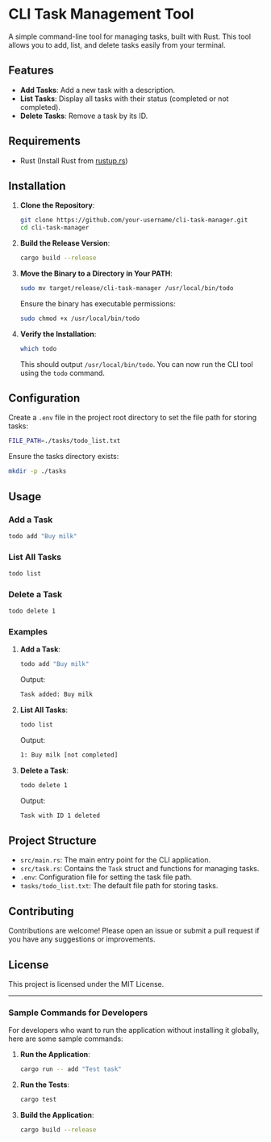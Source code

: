 # CLI Task Management Tool

A simple command-line tool for managing tasks, built with Rust. This tool allows you to add, list, and delete tasks easily from your terminal.

## Features

- **Add Tasks**: Add a new task with a description.
- **List Tasks**: Display all tasks with their status (completed or not completed).
- **Delete Tasks**: Remove a task by its ID.

## Requirements

- Rust (Install Rust from [rustup.rs](https://rustup.rs))

## Installation

1. **Clone the Repository**:

   ```sh
   git clone https://github.com/your-username/cli-task-manager.git
   cd cli-task-manager
   ```

2. **Build the Release Version**:

   ```sh
   cargo build --release
   ```

3. **Move the Binary to a Directory in Your PATH**:

   ```sh
   sudo mv target/release/cli-task-manager /usr/local/bin/todo
   ```

   Ensure the binary has executable permissions:

   ```sh
   sudo chmod +x /usr/local/bin/todo
   ```

4. **Verify the Installation**:

   ```sh
   which todo
   ```

   This should output `/usr/local/bin/todo`. You can now run the CLI tool using the `todo` command.

## Configuration

Create a `.env` file in the project root directory to set the file path for storing tasks:

```sh
FILE_PATH=./tasks/todo_list.txt
```

Ensure the tasks directory exists:

```sh
mkdir -p ./tasks
```

## Usage

### Add a Task

```sh
todo add "Buy milk"
```

### List All Tasks

```sh
todo list
```

### Delete a Task

```sh
todo delete 1
```

### Examples

1. **Add a Task**:

   ```sh
   todo add "Buy milk"
   ```

   Output:

   ```sh
   Task added: Buy milk
   ```

2. **List All Tasks**:

   ```sh
   todo list
   ```

   Output:

   ```sh
   1: Buy milk [not completed]
   ```

3. **Delete a Task**:

   ```sh
   todo delete 1
   ```

   Output:

   ```sh
   Task with ID 1 deleted
   ```

## Project Structure

- `src/main.rs`: The main entry point for the CLI application.
- `src/task.rs`: Contains the `Task` struct and functions for managing tasks.
- `.env`: Configuration file for setting the task file path.
- `tasks/todo_list.txt`: The default file path for storing tasks.

## Contributing

Contributions are welcome! Please open an issue or submit a pull request if you have any suggestions or improvements.

## License

This project is licensed under the MIT License.

---

### Sample Commands for Developers

For developers who want to run the application without installing it globally, here are some sample commands:

1. **Run the Application**:

   ```sh
   cargo run -- add "Test task"
   ```

2. **Run the Tests**:

   ```sh
   cargo test
   ```

3. **Build the Application**:
   ```sh
   cargo build --release
   ```
